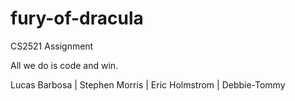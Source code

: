 # fury-of-dracula
CS2521 Assignment 

All we do is code and win.

Lucas Barbosa | Stephen Morris | Eric Holmstrom | Debbie-Tommy
